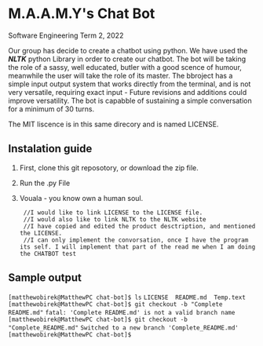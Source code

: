 # M.A.A.M.Y's Chat Bot
Software Engineering Term 2, 2022

Our group has decide to create a chatbot using python. We have used the ***NLTK*** python Library in order to create our chatbot. The bot will be taking the role of a sassy, well educated, butler with a good scence of humour, meanwhile the user will take the role of its master. The bbroject has a simple input output system that works directly from the terminal, and is not very versatile, requiring exact input - Future revisions and additions could improve versatility. The bot is capabble of sustaining a simple conversation for a minimum of 30 turns. 

The MIT liscence is in this same direcory and is named LICENSE. 

## Instalation guide
1. First, clone this git reposotory, or download the zip file. 
2. Run the .py File
3. Vouala - you know own a human soul.


        //I would like to link LICENSE to the LICENSE file.
        //I would also like to link NLTK to the NLTK website
        //I have copied and edited the product desctription, and mentioned the LICENSE.
        //I can only implement the convorsation, once I have the program its self. I will implement that part of the read me when I am doing the CHATBOT test

## Sample output
`[matthewobirek@MatthewPC chat-bot]$ ls`
`LICENSE  README.md  Temp.text`
`[matthewobirek@MatthewPC chat-bot]$ git checkout -b "Complete README.md"`
`fatal: 'Complete README.md' is not a valid branch name`
`[matthewobirek@MatthewPC chat-bot]$ git checkout -b "Complete_README.md"`
`Switched to a new branch 'Complete_README.md'`
`[matthewobirek@MatthewPC chat-bot]$ `
